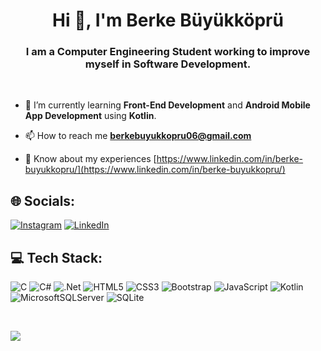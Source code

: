 <h1 align="center">Hi 👋, I'm Berke Büyükköprü</h1>
<h3 align="center">I am a Computer Engineering Student working to improve myself in Software Development.</h3>
<br>

- 🌱 I’m currently learning **Front-End Development** and **Android Mobile App Development** using **Kotlin**.

- 📫 How to reach me **berkebuyukkopru06@gmail.com**

- 📄 Know about my experiences [https://www.linkedin.com/in/berke-buyukkopru/](https://www.linkedin.com/in/berke-buyukkopru/)

## 🌐 Socials:
[![Instagram](https://img.shields.io/badge/Instagram-%23E4405F.svg?logo=Instagram&logoColor=white)](https://instagram.com/berkebuyukkopru) [![LinkedIn](https://img.shields.io/badge/LinkedIn-%230077B5.svg?logo=linkedin&logoColor=white)](https://linkedin.com/in/berke-buyukkopru) 

## 💻 Tech Stack:
![C](https://img.shields.io/badge/c-%2300599C.svg?style=for-the-badge&logo=c&logoColor=white) ![C#](https://img.shields.io/badge/c%23-%23239120.svg?style=for-the-badge&logo=csharp&logoColor=white) ![.Net](https://img.shields.io/badge/.NET-5C2D91?style=for-the-badge&logo=.net&logoColor=white) ![HTML5](https://img.shields.io/badge/html5-%23E34F26.svg?style=for-the-badge&logo=html5&logoColor=white) ![CSS3](https://img.shields.io/badge/css3-%231572B6.svg?style=for-the-badge&logo=css3&logoColor=white) ![Bootstrap](https://img.shields.io/badge/bootstrap-%238511FA.svg?style=for-the-badge&logo=bootstrap&logoColor=white) ![JavaScript](https://img.shields.io/badge/javascript-%23323330.svg?style=for-the-badge&logo=javascript&logoColor=%23F7DF1E) ![Kotlin](https://img.shields.io/badge/kotlin-%237F52FF.svg?style=for-the-badge&logo=kotlin&logoColor=white) ![MicrosoftSQLServer](https://img.shields.io/badge/Microsoft%20SQL%20Server-CC2927?style=for-the-badge&logo=microsoft%20sql%20server&logoColor=white) ![SQLite](https://img.shields.io/badge/sqlite-%2307405e.svg?style=for-the-badge&logo=sqlite&logoColor=white)

<br>

![](https://github-readme-stats.vercel.app/api/top-langs/?username=BerkeBuyukkopru&theme=dark&hide_border=false&include_all_commits=true&count_private=true&layout=compact)
